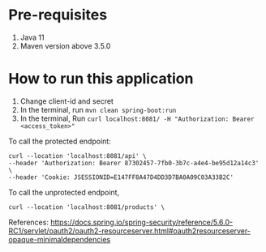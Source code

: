 # Pre-requisites
1. Java 11
2. Maven version above 3.5.0

# How to run this application
1. Change client-id and secret
2. In the terminal, run `mvn clean spring-boot:run`
3. In the terminal, Run `curl localhost:8081/ -H "Authorization: Bearer <access_token>"`


To call the protected endpoint:

```
curl --location 'localhost:8081/api' \
--header 'Authorization: Bearer 87302457-7fb0-3b7c-a4e4-be95d12a14c3' \
--header 'Cookie: JSESSIONID=E147FF8A47D4DD3D7BA0A09C03A33B2C'
```


To call the unprotected endpoint,

```
curl --location 'localhost:8081/products' \
```


References:
https://docs.spring.io/spring-security/reference/5.6.0-RC1/servlet/oauth2/oauth2-resourceserver.html#oauth2resourceserver-opaque-minimaldependencies
